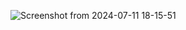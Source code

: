 ![Screenshot from 2024-07-11 18-15-51](https://github.com/skittlesaur/rabbitmart/assets/110920067/0a156beb-3e81-4eaf-8e88-2b448c696059)
